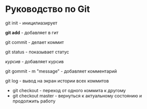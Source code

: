 # Руководство по Git

git init - иницилиазирует

**git add** - добавляет в гит

git commit - делает коммит

git status - показывает статус 

*курсив* - добавляет курсив

git gommit - m "message" - добавляет комментарий

git log - вывод на экран истории всех коммитов

* git checkout - переход от одного коммита к другому 
* git checkout master - вернуться к актуальному состоянию и продолжить работу
